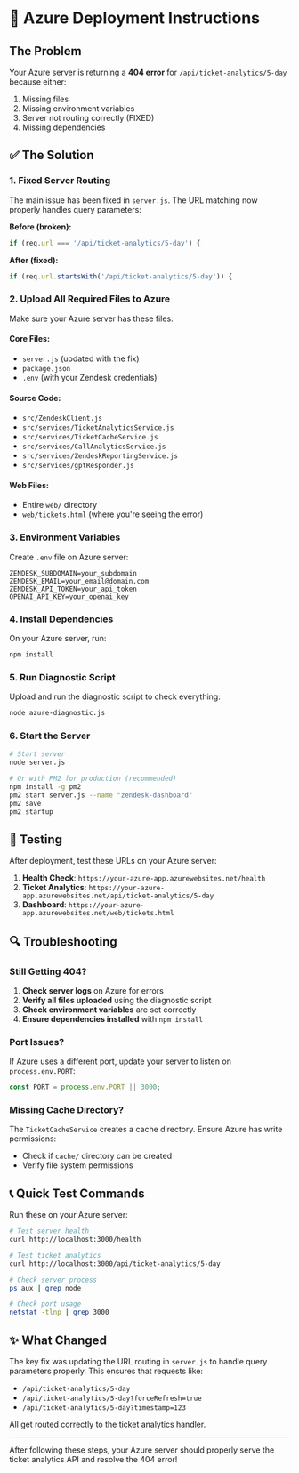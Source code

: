 # 🚀 Azure Deployment Instructions

## The Problem
Your Azure server is returning a **404 error** for `/api/ticket-analytics/5-day` because either:
1. Missing files
2. Missing environment variables 
3. Server not routing correctly (FIXED)
4. Missing dependencies

## ✅ The Solution

### 1. Fixed Server Routing
The main issue has been fixed in `server.js`. The URL matching now properly handles query parameters:

**Before (broken):**
```javascript
if (req.url === '/api/ticket-analytics/5-day') {
```

**After (fixed):**
```javascript
if (req.url.startsWith('/api/ticket-analytics/5-day')) {
```

### 2. Upload All Required Files to Azure

Make sure your Azure server has these files:

#### Core Files:
- `server.js` (updated with the fix)
- `package.json`
- `.env` (with your Zendesk credentials)

#### Source Code:
- `src/ZendeskClient.js`
- `src/services/TicketAnalyticsService.js`
- `src/services/TicketCacheService.js`
- `src/services/CallAnalyticsService.js`
- `src/services/ZendeskReportingService.js`
- `src/services/gptResponder.js`

#### Web Files:
- Entire `web/` directory
- `web/tickets.html` (where you're seeing the error)

### 3. Environment Variables

Create `.env` file on Azure server:
```
ZENDESK_SUBDOMAIN=your_subdomain
ZENDESK_EMAIL=your_email@domain.com
ZENDESK_API_TOKEN=your_api_token
OPENAI_API_KEY=your_openai_key
```

### 4. Install Dependencies

On your Azure server, run:
```bash
npm install
```

### 5. Run Diagnostic Script

Upload and run the diagnostic script to check everything:
```bash
node azure-diagnostic.js
```

### 6. Start the Server

```bash
# Start server
node server.js

# Or with PM2 for production (recommended)
npm install -g pm2
pm2 start server.js --name "zendesk-dashboard"
pm2 save
pm2 startup
```

## 🧪 Testing

After deployment, test these URLs on your Azure server:

1. **Health Check**: `https://your-azure-app.azurewebsites.net/health`
2. **Ticket Analytics**: `https://your-azure-app.azurewebsites.net/api/ticket-analytics/5-day`
3. **Dashboard**: `https://your-azure-app.azurewebsites.net/web/tickets.html`

## 🔍 Troubleshooting

### Still Getting 404?

1. **Check server logs** on Azure for errors
2. **Verify all files uploaded** using the diagnostic script
3. **Check environment variables** are set correctly
4. **Ensure dependencies installed** with `npm install`

### Port Issues?

If Azure uses a different port, update your server to listen on `process.env.PORT`:

```javascript
const PORT = process.env.PORT || 3000;
```

### Missing Cache Directory?

The `TicketCacheService` creates a cache directory. Ensure Azure has write permissions:
- Check if `cache/` directory can be created
- Verify file system permissions

## 📞 Quick Test Commands

Run these on your Azure server:

```bash
# Test server health
curl http://localhost:3000/health

# Test ticket analytics
curl http://localhost:3000/api/ticket-analytics/5-day

# Check server process
ps aux | grep node

# Check port usage
netstat -tlnp | grep 3000
```

## ✨ What Changed

The key fix was updating the URL routing in `server.js` to handle query parameters properly. This ensures that requests like:
- `/api/ticket-analytics/5-day`
- `/api/ticket-analytics/5-day?forceRefresh=true` 
- `/api/ticket-analytics/5-day?timestamp=123`

All get routed correctly to the ticket analytics handler.

---

After following these steps, your Azure server should properly serve the ticket analytics API and resolve the 404 error!